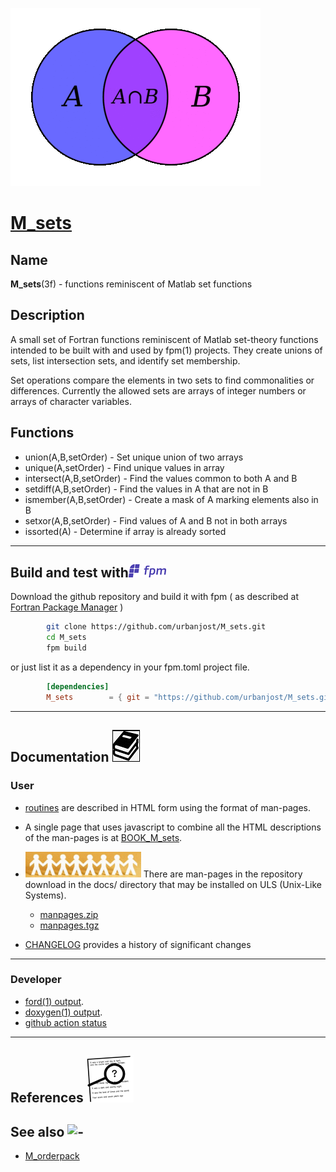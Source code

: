 [![](docs/images/venn_little.gif)](https://urbanjost.github.io/M_sets/fpm-ford/index.html)
# [M_sets](https://urbanjost.github.io/M_sets/man3.html)

## Name
   **M_sets**(3f) - functions reminiscent of Matlab set functions

## Description


A small set of Fortran functions reminiscent of Matlab set-theory functions
intended to be built with and used by fpm(1) projects. They create
unions of sets, list intersection sets, and identify set membership.

Set operations compare the elements in two sets to find commonalities
or differences. Currently the allowed sets are arrays of integer numbers or
arrays of character variables.

<!--
M_sets(3f) basically uses some simple calls to the ORDERSORT module to provide
the functionality that are not tuned for performance and make loose use
of memory allocation and space.
-->

## Functions
 + union(A,B,setOrder)     - Set unique union of two arrays
 + unique(A,setOrder)      - Find unique values in array
 + intersect(A,B,setOrder) - Find the values common to both A and B
 + setdiff(A,B,setOrder)   - Find the values in A that are not in B
 + ismember(A,B,setOrder)  - Create a mask of A marking elements also in B
 + setxor(A,B,setOrder)    - Find values of A and B not in both arrays
 + issorted(A)             - Determine if array is already sorted

<!--
## Building the module using make![gmake](docs/images/gnu.gif)

This will compile the Fortran module and basic example programs that exercise the routines:

```bash
     git clone https://github.com/urbanjost/M_sets.git

     cd M_sets/src
     # change Makefile if not using one of the listed compilers

     # for gfortran
     make clean
     make gfortran

     # for ifort
     make clean
     make ifort

     # for nvfortran
     make clean
     make nvfortran
```
   Note that to specifically get release 2.0.0 you would use
```bash
     git clone --branch 2.0.0 https://github.com/urbanjost/M_sets.git
```
-->

---
## Build and test with![fpm](docs/images/fpm_logo.gif)

   Download the github repository and build it with
   fpm ( as described at [Fortran Package Manager](https://github.com/fortran-lang/fpm) )
```bash
        git clone https://github.com/urbanjost/M_sets.git
        cd M_sets
        fpm build
```

   or just list it as a dependency in your fpm.toml project file.

```toml
        [dependencies]
        M_sets        = { git = "https://github.com/urbanjost/M_sets.git" }
```
---
## Documentation ![docs](docs/images/docs.gif)

### User
   - [routines](https://urbanjost.github.io/M_sets/man3.html)
     are described in HTML form using the format of man-pages.
<!--
     and [programs](https://urbanjost.github.io/M_sets/man1.html)
-->
   - A single page that uses javascript to combine all the HTML
     descriptions of the man-pages is at
     [BOOK_M_sets](https://urbanjost.github.io/M_sets/BOOK_M_sets.html).

   - ![man-pages](docs/images/manpages.gif)
     There are man-pages in the repository download in the docs/ directory
     that may be installed on ULS (Unix-Like Systems).

      + [manpages.zip](https://urbanjost.github.io/M_sets/manpages.zip)
      + [manpages.tgz](https://urbanjost.github.io/M_sets/manpages.tgz)


   - [CHANGELOG](docs/CHANGELOG.md) provides a history of significant changes
---
### Developer
   - [ford(1) output](https://urbanjost.github.io/M_sets/fpm-ford/index.html).
   - [doxygen(1) output](https://urbanjost.github.io/M_sets/doxygen_out/html/index.html).
   - [github action status](docs/STATUS.md)
---

## References ![-](docs/images/ref.gif)

## See also ![-](docs/images/demos.gif)
   * [M_orderpack](https://github.com/urbanjost/M_orderpack)

